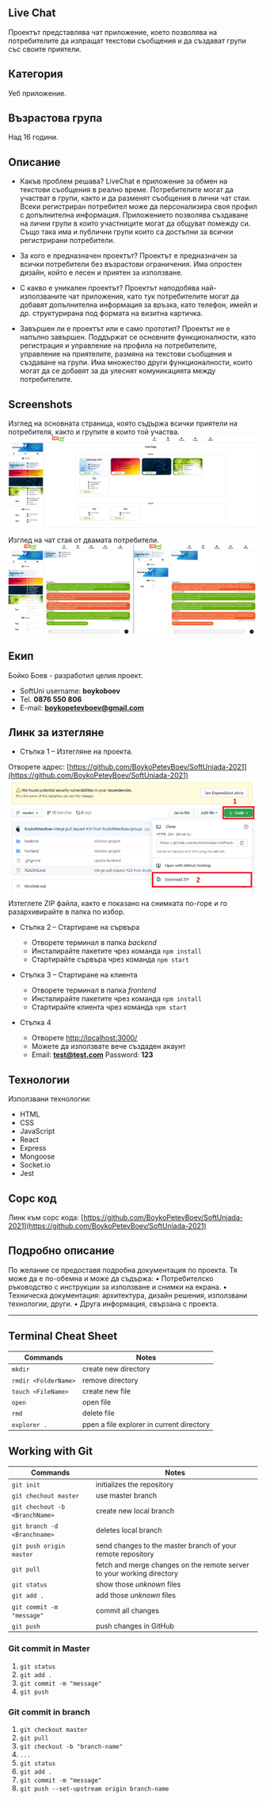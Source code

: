 ## Live Chat
Проектът представлява чат приложение, което позволява на потребителите да изпращат текстови съобщения и да създават групи със своите приятели.

## Категория
Уеб приложение.

## Възрастова група
Над 16 години.

## Описание
* Какъв проблем решава?
LiveChat е приложение за обмен на текстови съобщения в реално време.  Потребителите могат да участват в групи, както и да разменят съобщения в лични чат стаи. Всеки регистриран потребител може да персонализира своя профил с допълнителна информация. Приложението позволява създаване на лични групи в които участниците могат да общуват помежду си. Също така има и публични групи които са достъпни за всички регистрирани потребители.

* За кого е предназначен проектът?
Проектът е предназначен за всички потребители без възрастови ограничения. Има опростен дизайн, който е лесен и приятен за използване.  

* С какво е уникален проектът?
Проектът наподобява най-използваните чат приложения, като тук потребителите могат да добавят допълнителна информация за връзка, като телефон, имейл и др. структурирана под формата на визитна картичка.  

* Завършен ли е проектът или е само прототип?
Проектът не е напълно завършен. Поддържат се основните функционалности, като регистрация и управление на профила на потребителите, управление на приятелите, размяна на текстови съобщения и създаване на групи. Има множество други функционалности, които могат да се добавят за да улеснят комуникацията между потребителите.	


## Screenshots
Изглед на основната страница, която съдържа всички приятели на потребителя, както и групите в които той участва.
![home-page](REAMDE/home-page.png)

Изглед на чат стая от двамата потребители.
![chat-page](REAMDE/chat-page.png)

## Екип
 Бойко Боев - разработил целия проект.
* SoftUni username: **boykoboev**
* Tel. **0876 550 806**
* E-mail: **boykopetevboev@gmail.com**

## Линк за изтегляне
* Стъпка 1 – Изтегляне на проекта.

Отворете адрес:  [https://github.com/BoykoPetevBoev/SoftUniada-2021](https://github.com/BoykoPetevBoev/SoftUniada-2021)
 ![download](REAMDE/download.png)
Изтеглете ZIP файла, както е показано на снимката по-горе и го разархивирайте в папка по избор.

*	Стъпка 2 – Стартиране на сървъра
    * Отворете терминал в папка *backend* 
    * Инсталирайте пакетите чрез команда ```npm install```
    * Стартирайте сървъра чрез команда  ```npm start```

*	Стъпка 3 – Стартиране на клиента
    * Отворете терминал в папка *frontend*
    * Инсталирайте пакетите чрез команда ```npm install```
    * Стартирайте клиента чрез команда ```npm start```

*	Стъпка 4 
    * Отворете [http://localhost:3000/](http://localhost:3000/)
    * Можете да използвате вече създаден акаунт 
    * Email:  **test@test.com** Password: **123**

## Технологии
Използвани технологии: 
*	HTML
*	CSS
*	JavaScript
*	React
*	Express
*	Mongoose
*	Socket.io
*	Jest


## Сорс код
Линк към сорс кода: [https://github.com/BoykoPetevBoev/SoftUniada-2021](https://github.com/BoykoPetevBoev/SoftUniada-2021)

## Подробно описание
По желание се предоставя подробна документация по проекта. Тя може да е по-обемна и
може да съдържа:
• Потребителско ръководство с инструкции за използване и снимки на екрана.
• Техническа документация: архитектура, дизайн решения, използвани технологии,
други.
• Друга информация, свързана с проекта.

<hr>

## Terminal Cheat Sheet

| Commands | Notes |
| -------- | ----- |
| `mkdir`  | create new directory |
| `rmdir <FolderName>`  | remove directory |
| `touch <FileName>` | create new file |
| `open ` | open file |
| `rmd` | delete file |
| `explorer .` | ppen a file explorer in current directory |

## Working with Git

| Commands | Notes |
| -------- | ----- |
| `git init` | initializes the repository |
| `git chechout master` | use master branch |
| `git chechout -b <BranchName>` | create new local branch |
| `git branch -d <Branchname>`   | deletes local branch |
| `git push origin master` | send changes to the master branch of your remote repository |
| `git pull` | fetch and merge changes on the remote server to your working directory |
| `git status` | show those *unknown* files |
| `git add .` |  add those *unknown* files |
| `git commit -m "message"` |  commit all changes |
| `git push` | push changes in GitHub |

### Git commit in Master
1. `git status`
2. `git add .`
3. `git commit -m "message"` 
4. `git push`

### Git commit in branch
1. `git checkout master`
2. `git pull`
3. `git checkout -b "branch-name"`
4. `...`
5. `git status`
6. `git add .`
7. `git commit -m "message"` 
8. `git push --set-upstream origin branch-name`
